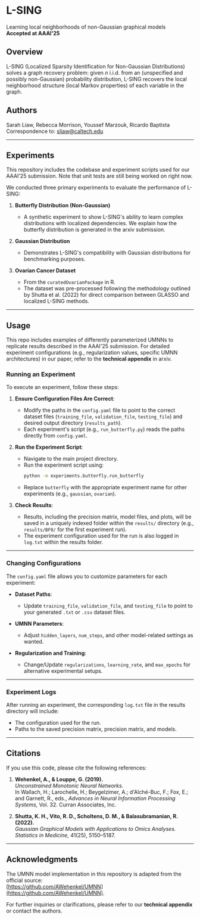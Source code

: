 # L-SING
Learning local neighborhoods of non-Gaussian graphical models  
**Accepted at AAAI'25**

## Overview
L-SING (Localized Sparsity Identification for Non-Gaussian Distributions) solves a graph recovery problem: given $n$ i.i.d. from an (unspecified and possibly non-Gaussian) probability distribution, L-SING recovers the local neighborhood structure (local Markov properties) of each variable in the graph.

## Authors
Sarah Liaw, Rebecca Morrison, Youssef Marzouk, Ricardo Baptista  
Correspondence to: [sliaw@caltech.edu](mailto:sliaw@caltech.edu)

---

## Experiments
This repository includes the codebase and experiment scripts used for our AAAI'25 submission. Note that unit tests are still being worked on right now.

We conducted three primary experiments to evaluate the performance of L-SING:

1. **Butterfly Distribution (Non-Gaussian)**  
   - A synthetic experiment to show L-SING's ability to learn complex distributions with localized dependencies. We explain how the butterfly distribution is generated in the arxiv submission. 

2. **Gaussian Distribution**
   - Demonstrates L-SING's compatibility with Gaussian distributions for benchmarking purposes.

3. **Ovarian Cancer Dataset**  
   - From the `curatedOvarianPackage` in R.
   - The dataset was pre-processed following the methodology outlined by Shutta et al. (2022) for direct comparison between GLASSO and localized L-SING methods.

---

## Usage

This repo includes examples of differently parameterized UMNNs to replicate results described in the AAAI'25 submission. For detailed experiment configurations (e.g., regularization values, specific UMNN architectures) in our paper, refer to the **technical appendix** in arxiv.


### Running an Experiment
To execute an experiment, follow these steps:

1. **Ensure Configuration Files Are Correct**:
   - Modify the paths in the `config.yaml` file to point to the correct dataset files (`training_file`, `validation_file`, `testing_file`) and desired output directory (`results_path`).
   - Each experiment's script (e.g., `run_butterfly.py`) reads the paths directly from `config.yaml`.

2. **Run the Experiment Script**:
   - Navigate to the main project directory.
   - Run the experiment script using:
     ```bash
     python -m experiments.butterfly.run_butterfly
     ```
   - Replace `butterfly` with the appropriate experiment name for other experiments (e.g., `gaussian`, `ovarian`).

3. **Check Results**:
   - Results, including the precision matrix, model files, and plots, will be saved in a uniquely indexed folder within the `results/` directory (e.g., `results/BF0/` for the first experiment run).
   - The experiment configuration used for the run is also logged in `log.txt` within the results folder.

---

### Changing Configurations
The `config.yaml` file allows you to customize parameters for each experiment:

- **Dataset Paths**:
  - Update `training_file`, `validation_file`, and `testing_file` to point to your generated `.txt` or `.csv` dataset files.

- **UMNN Parameters**:
  - Adjust `hidden_layers`, `num_steps`, and other model-related settings as wanted.

- **Regularization and Training**:
  - Change/Update `regularizations`, `learning_rate`, and `max_epochs` for alternative experimental setups.

---

### Experiment Logs
After running an experiment, the corresponding `log.txt` file in the results directory will include:

- The configuration used for the run.
- Paths to the saved precision matrix, precision matrix, and models.

---

## Citations
If you use this code, please cite the following references:

1. **Wehenkel, A., & Louppe, G. (2019).**  
   *Unconstrained Monotonic Neural Networks.*  
   In Wallach, H.; Larochelle, H.; Beygelzimer, A.; d'Alché-Buc, F.; Fox, E.; and Garnett, R., eds., *Advances in Neural Information Processing Systems,* Vol. 32. Curran Associates, Inc.

2. **Shutta, K. H., Vito, R. D., Scholtens, D. M., & Balasubramanian, R. (2022).**  
   *Gaussian Graphical Models with Applications to Omics Analyses.*  
   *Statistics in Medicine,* 41(25), 5150–5187.

---

## Acknowledgments
The UMNN model implementation in this repository is adapted from the official source:  
[https://github.com/AWehenkel/UMNN](https://github.com/AWehenkel/UMNN).

For further inquiries or clarifications, please refer to our **technical appendix** or contact the authors.
